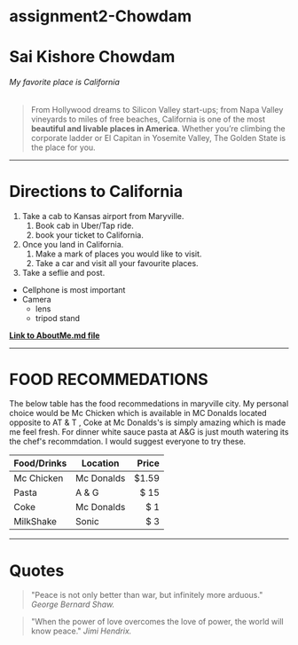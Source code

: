 # assignment2-Chowdam

# Sai Kishore Chowdam
###### My favorite place is California
> From Hollywood dreams to Silicon Valley start-ups; from Napa Valley vineyards to miles of free beaches, California is one of the most **beautiful and livable places in America**. Whether you’re climbing the corporate ladder or El Capitan in Yosemite Valley, The Golden State is the place for you.

***

# Directions to California



1. Take a cab to Kansas airport from Maryville.
    1. Book cab in Uber/Tap ride.
    2. book your ticket to California.
2. Once you land in California.
    1. Make a mark of places you would like to visit.
    2. Take a car and visit all your favourite places.
3. Take a seflie and post.


* Cellphone is most important
* Camera
    * lens
    * tripod stand

**[Link to AboutMe.md file](AboutMe.md)**

***

# FOOD RECOMMEDATIONS
The below table has the food recommedations in maryville city. My personal choice would be Mc Chicken which is available in MC Donalds located opposite to AT & T , Coke at Mc Donalds's is simply amazing which is made me feel fresh. For dinner white sauce pasta at A&G is just mouth watering its the chef's recommdation. I would suggest everyone to try these.

| Food/Drinks  | Location | Price   |
|--------------|----------|--------:|
|Mc Chicken    |Mc Donalds|  $1.59  |
|Pasta         |  A & G   |  $ 15   |
|Coke          |Mc Donalds|  $ 1    |
|MilkShake     |   Sonic  |  $ 3    |

***

# Quotes

> "Peace is not only better than war, but infinitely more arduous." *George Bernard Shaw.*

> "When the power of love overcomes the love of power, the world will know peace." *Jimi Hendrix.*